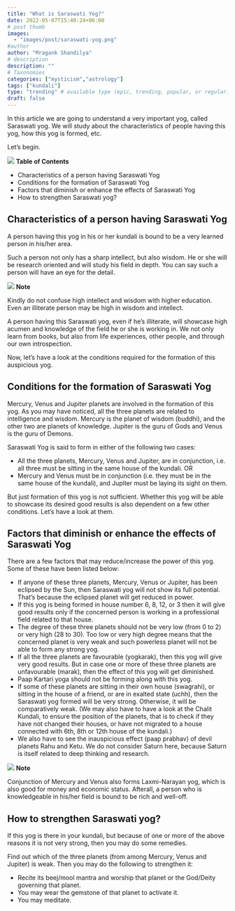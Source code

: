 ```yaml
---
title: "What is Saraswati Yog?"
date: 2022-05-07T15:40:24+06:00
# post thumb
images:
  - "images/post/saraswati-yog.png"
#author
author: "Mragank Shandilya"
# description
description: ""
# Taxonomies
categories: ["mysticism","astrology"]
tags: ["kundali"]
type: "trending" # available type (epic, trending, popular, or regular)
draft: false
---
```


In this article we are going to understand a very important yog, called Saraswati yog. We will study about the characteristics of people having this yog, how this yog is formed, etc. 

Let’s begin. 

<div class="toc-mak">
  <img src="../../images/pencil.png">
  <b>Table of Contents</b>
  <ul>
  <li>Characteristics of a person having Saraswati Yog</li>
  <li>Conditions for the formation of Saraswati Yog</li> 
  <li>Factors that diminish or enhance the effects of Saraswati Yog</li>
  <li>How to strengthen Saraswati yog?</li>
  </ul>
</div>

## Characteristics of a person having Saraswati Yog

A person having this yog in his or her kundali is bound to be a very learned person in his/her area. 

Such a person not only has a sharp intellect, but also wisdom. He or she will be research oriented and will study his field in depth. You can say such a person will have an eye for the detail. 

<div class="toc-mak">
  <img src="../../../images/pencil.png">
  <b>Note</b><br>

Kindly do not confuse high intellect and wisdom with higher education. Even an illiterate person may be high in wisdom and intellect. 

A person having this Saraswati yog, even if he’s illiterate, will showcase high acumen and knowledge of the field he or she is working in. We not only learn from books, but also from life experiences, other people, and through our own introspection. 
</div>

Now, let’s have a look at the conditions required for the formation of this auspicious yog.


## Conditions for the formation of Saraswati Yog

Mercury, Venus and Jupiter planets are involved in the formation of this yog. As you may have noticed, all the three planets are related to intelligence and wisdom. Mercury is the planet of wisdom (buddhi), and the other two are planets of knowledge. Jupiter is the guru of Gods and Venus is the guru of Demons. 

Saraswati Yog is said to form in either of the following two cases:

* All the three planets, Mercury, Venus and Jupiter, are in conjunction, i.e. all three must be sitting in the same house of the kundali. OR
* Mercury and Venus must be in conjunction (i.e. they must be in the same house of the kundali), and Jupiter must be laying its sight on them. 

But just formation of this yog is not sufficient. Whether this yog will be able to showcase its desired good results is also dependent on a few other conditions. Let’s have a look at them. 


## Factors that diminish or enhance the effects of Saraswati Yog

There are a few factors that may reduce/increase the power of this yog. Some of these have been listed below:
* If anyone of these three planets, Mercury, Venus or Jupiter, has been eclipsed by the Sun, then Saraswati yog will not show its full potential. That’s because the eclipsed planet will get reduced in power. 
* If this yog is being formed in house number 6, 8, 12, or 3 then it will give good results only if the concerned person is working in a professional field related to that house. 
* The degree of these three planets should not be very low (from 0 to 2) or very high (28 to 30). Too low or very high degree means that the concerned planet is very weak and such powerless planet will not be able to form any strong yog. 
* If all the three planets are favourable (yogkarak), then this yog will give very good results. But in case one or more of these three planets are unfavourable (marak), then the effect of this yog will get diminished. 
* Paap Kartari yoga should not be forming along with this yog. 
* If some of these planets are sitting in their own house (swagrahi), or sitting in the house of a friend, or are in exalted state (uchh), then the Saraswati yog formed will be very strong. Otherwise, it will be comparatively weak. (We may also have to have a look at the Chalit Kundali, to ensure the position of the planets, that is to check if they have not changed their houses, or have not migrated to a house connected with 6th, 8th or 12th house of the kundali.)
* We also have to see the inauspicious effect (paap prabhav) of devil planets Rahu and Ketu. We do not consider Saturn here, because Saturn is itself related to deep thinking and research. 

<div class="toc-mak">
  <img src="../../../images/pencil.png">
  <b>Note</b><br>

Conjunction of Mercury and Venus also forms Laxmi-Narayan yog, which is also good for money and economic status. Afterall, a person who is knowledgeable in his/her field is bound to be rich and well-off. 
</div>


## How to strengthen Saraswati yog?

If this yog is there in your kundali, but because of one or more of the above reasons it is not very strong, then you may do some remedies. 

Find out which of the three planets (from among Mercury, Venus and Jupiter) is weak. Then you may do the following to strengthen it:
* Recite its beej/mool mantra and worship that planet or the God/Deity governing that planet. 
* You may wear the gemstone of that planet to activate it. 
* You may meditate. 

